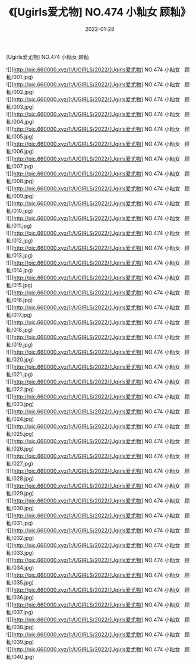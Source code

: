 ﻿---
layout: post
title:  《[Ugirls爱尤物] NO.474 小籼女   顾籼》
date:   2022-01-28
img: http://pic.660000.xyz/1:/UGIRLS/2022/[Ugirls爱尤物] NO.474 小籼女   顾籼/000.jpg
categories: [美女, 清纯, 唯美]
---

[Ugirls爱尤物] NO.474 小籼女   顾籼

 ![](http://pic.660000.xyz/1:/UGIRLS/2022/[Ugirls爱尤物] NO.474 小籼女&nbsp;&nbsp; 顾籼/001.jpg) <br>![](http://pic.660000.xyz/1:/UGIRLS/2022/[Ugirls爱尤物] NO.474 小籼女&nbsp;&nbsp; 顾籼/002.jpg) <br>![](http://pic.660000.xyz/1:/UGIRLS/2022/[Ugirls爱尤物] NO.474 小籼女&nbsp;&nbsp; 顾籼/003.jpg) <br>![](http://pic.660000.xyz/1:/UGIRLS/2022/[Ugirls爱尤物] NO.474 小籼女&nbsp;&nbsp; 顾籼/004.jpg) <br>![](http://pic.660000.xyz/1:/UGIRLS/2022/[Ugirls爱尤物] NO.474 小籼女&nbsp;&nbsp; 顾籼/005.jpg) <br>![](http://pic.660000.xyz/1:/UGIRLS/2022/[Ugirls爱尤物] NO.474 小籼女&nbsp;&nbsp; 顾籼/006.jpg) <br>![](http://pic.660000.xyz/1:/UGIRLS/2022/[Ugirls爱尤物] NO.474 小籼女&nbsp;&nbsp; 顾籼/007.jpg) <br>![](http://pic.660000.xyz/1:/UGIRLS/2022/[Ugirls爱尤物] NO.474 小籼女&nbsp;&nbsp; 顾籼/008.jpg) <br>![](http://pic.660000.xyz/1:/UGIRLS/2022/[Ugirls爱尤物] NO.474 小籼女&nbsp;&nbsp; 顾籼/009.jpg) <br>![](http://pic.660000.xyz/1:/UGIRLS/2022/[Ugirls爱尤物] NO.474 小籼女&nbsp;&nbsp; 顾籼/010.jpg) <br>![](http://pic.660000.xyz/1:/UGIRLS/2022/[Ugirls爱尤物] NO.474 小籼女&nbsp;&nbsp; 顾籼/011.jpg) <br>![](http://pic.660000.xyz/1:/UGIRLS/2022/[Ugirls爱尤物] NO.474 小籼女&nbsp;&nbsp; 顾籼/012.jpg) <br>![](http://pic.660000.xyz/1:/UGIRLS/2022/[Ugirls爱尤物] NO.474 小籼女&nbsp;&nbsp; 顾籼/013.jpg) <br>![](http://pic.660000.xyz/1:/UGIRLS/2022/[Ugirls爱尤物] NO.474 小籼女&nbsp;&nbsp; 顾籼/014.jpg) <br>![](http://pic.660000.xyz/1:/UGIRLS/2022/[Ugirls爱尤物] NO.474 小籼女&nbsp;&nbsp; 顾籼/015.jpg) <br>![](http://pic.660000.xyz/1:/UGIRLS/2022/[Ugirls爱尤物] NO.474 小籼女&nbsp;&nbsp; 顾籼/016.jpg) <br>![](http://pic.660000.xyz/1:/UGIRLS/2022/[Ugirls爱尤物] NO.474 小籼女&nbsp;&nbsp; 顾籼/017.jpg) <br>![](http://pic.660000.xyz/1:/UGIRLS/2022/[Ugirls爱尤物] NO.474 小籼女&nbsp;&nbsp; 顾籼/018.jpg) <br>![](http://pic.660000.xyz/1:/UGIRLS/2022/[Ugirls爱尤物] NO.474 小籼女&nbsp;&nbsp; 顾籼/019.jpg) <br>![](http://pic.660000.xyz/1:/UGIRLS/2022/[Ugirls爱尤物] NO.474 小籼女&nbsp;&nbsp; 顾籼/020.jpg) <br>![](http://pic.660000.xyz/1:/UGIRLS/2022/[Ugirls爱尤物] NO.474 小籼女&nbsp;&nbsp; 顾籼/021.jpg) <br>![](http://pic.660000.xyz/1:/UGIRLS/2022/[Ugirls爱尤物] NO.474 小籼女&nbsp;&nbsp; 顾籼/022.jpg) <br>![](http://pic.660000.xyz/1:/UGIRLS/2022/[Ugirls爱尤物] NO.474 小籼女&nbsp;&nbsp; 顾籼/023.jpg) <br>![](http://pic.660000.xyz/1:/UGIRLS/2022/[Ugirls爱尤物] NO.474 小籼女&nbsp;&nbsp; 顾籼/024.jpg) <br>![](http://pic.660000.xyz/1:/UGIRLS/2022/[Ugirls爱尤物] NO.474 小籼女&nbsp;&nbsp; 顾籼/025.jpg) <br>![](http://pic.660000.xyz/1:/UGIRLS/2022/[Ugirls爱尤物] NO.474 小籼女&nbsp;&nbsp; 顾籼/026.jpg) <br>![](http://pic.660000.xyz/1:/UGIRLS/2022/[Ugirls爱尤物] NO.474 小籼女&nbsp;&nbsp; 顾籼/027.jpg) <br>![](http://pic.660000.xyz/1:/UGIRLS/2022/[Ugirls爱尤物] NO.474 小籼女&nbsp;&nbsp; 顾籼/028.jpg) <br>![](http://pic.660000.xyz/1:/UGIRLS/2022/[Ugirls爱尤物] NO.474 小籼女&nbsp;&nbsp; 顾籼/029.jpg) <br>![](http://pic.660000.xyz/1:/UGIRLS/2022/[Ugirls爱尤物] NO.474 小籼女&nbsp;&nbsp; 顾籼/030.jpg) <br>![](http://pic.660000.xyz/1:/UGIRLS/2022/[Ugirls爱尤物] NO.474 小籼女&nbsp;&nbsp; 顾籼/031.jpg) <br>![](http://pic.660000.xyz/1:/UGIRLS/2022/[Ugirls爱尤物] NO.474 小籼女&nbsp;&nbsp; 顾籼/032.jpg) <br>![](http://pic.660000.xyz/1:/UGIRLS/2022/[Ugirls爱尤物] NO.474 小籼女&nbsp;&nbsp; 顾籼/033.jpg) <br>![](http://pic.660000.xyz/1:/UGIRLS/2022/[Ugirls爱尤物] NO.474 小籼女&nbsp;&nbsp; 顾籼/034.jpg) <br>![](http://pic.660000.xyz/1:/UGIRLS/2022/[Ugirls爱尤物] NO.474 小籼女&nbsp;&nbsp; 顾籼/035.jpg) <br>![](http://pic.660000.xyz/1:/UGIRLS/2022/[Ugirls爱尤物] NO.474 小籼女&nbsp;&nbsp; 顾籼/036.jpg) <br>![](http://pic.660000.xyz/1:/UGIRLS/2022/[Ugirls爱尤物] NO.474 小籼女&nbsp;&nbsp; 顾籼/037.jpg) <br>![](http://pic.660000.xyz/1:/UGIRLS/2022/[Ugirls爱尤物] NO.474 小籼女&nbsp;&nbsp; 顾籼/038.jpg) <br>![](http://pic.660000.xyz/1:/UGIRLS/2022/[Ugirls爱尤物] NO.474 小籼女&nbsp;&nbsp; 顾籼/039.jpg) <br>![](http://pic.660000.xyz/1:/UGIRLS/2022/[Ugirls爱尤物] NO.474 小籼女&nbsp;&nbsp; 顾籼/040.jpg) <br>